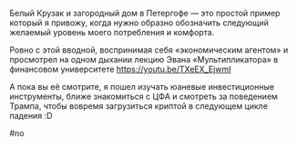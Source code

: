 
Белый Крузак и загородный дом в Петергофе — это простой пример который я привожу, когда нужно образно обозначить следующий желаемый уровень моего потребления и комфорта.

Ровно с этой вводной, воспринимая себя «экономическим агентом» и просмотрел на одном дыхании лекцию Эвана «Мультипликатора» в финансовом университете https://youtu.be/TXeEX_EjwmI

А пока вы её смотрите, я пошел изучать юаневые инвестиционные инструменты, ближе знакомиться с ЦФА и смотреть за поведением Трампа, чтобы вовремя загрузиться криптой в следующем цикле падения :D

#no